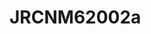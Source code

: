 # JRCNM62002a
<a name="material" />
<script type="application/ld+json">

  {
    "@context": "https://schema.org/",
    "@type": "ChemicalSubstance",
    "http://purl.org/dc/terms/conformsTo":
      {
        "@type": "CreativeWork",
        "@id": "https://bioschemas.org/profiles/ChemicalSubstance/0.4-RELEASE/"
      },
    "@id": "https://egonw.github.io/nanowiki/nanowiki378.html#material",
    "name": "JRCNM62002a",
    "sameAs: "http://127.0.0.1/mediawiki/index.php/Special:URIResolver/JRCNM62002a"
  }
</script>


